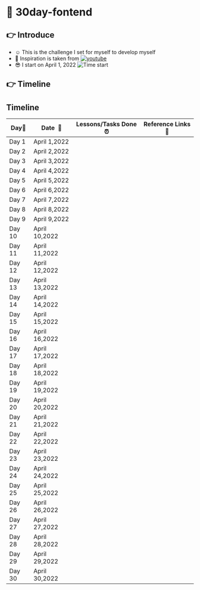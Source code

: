 # 📓 30day-fontend
## 👉 Introduce
- ☺️ This is the challenge I set for myself to develop myself
- 😤 Inspiration is taken from [![youtube](https://img.shields.io/badge/-Youtube-red?style=flat-square&logo=Youtube)](https://youtube.com/playlist?list=PLodO7Gi1F7R0zA8RkRHcDgnPduNBmjkb5)
- 😎 I start on April 1, 2022 ![Time start](https://img.shields.io/date/1648774800?color=bbed3e&label=%E2%8F%B1&style=flat-square)
## 👉 Timeline

## Timeline

|**Day:pushpin:**|**Date &nbsp;:calendar:**|**Lessons/Tasks Done :alarm_clock:**| **Reference Links :link:**|
|------|-----------------|--------------------|---------------------|
|Day 1|April 1,2022|      |      |
|Day 2|April 2,2022|      |      |
|Day 3|April 3,2022|      |      |
|Day 4|April 4,2022|      |      |
|Day 5|April 5,2022|      |      |
|Day 6|April 6,2022|      |      |
|Day 7|April 7,2022|      |      |
|Day 8|April 8,2022|      |      |
|Day 9|April 9,2022|      |      |
|Day 10|April 10,2022|      |      |
|Day 11|April 11,2022|      |      |
|Day 12|April 12,2022|      |      |
|Day 13|April 13,2022|      |      |
|Day 14|April 14,2022|      |      |
|Day 15|April 15,2022|      |      |
|Day 16|April 16,2022|      |      |
|Day 17|April 17,2022|      |      |
|Day 18|April 18,2022|      |      |
|Day 19|April 19,2022|      |      |
|Day 20|April 20,2022|      |      |
|Day 21|April 21,2022|      |      |
|Day 22|April 22,2022|      |      |
|Day 23|April 23,2022|      |      |
|Day 24|April 24,2022|      |      |
|Day 25|April 25,2022|      |      |
|Day 26|April 26,2022|      |      |
|Day 27|April 27,2022|      |      |
|Day 28|April 28,2022|      |      |
|Day 29|April 29,2022|      |      |
|Day 30|April 30,2022|      |      |
